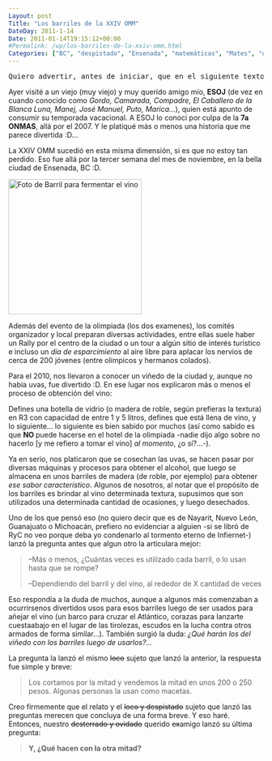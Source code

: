 ```yaml
---
Layout: post
Title: "Los barriles de la XXIV OMM"
DateDay: 2011-1-14
Date: 2011-01-14T19:15:12+00:00
#Permalink: /wp/los-barriles-de-la-xxiv-omm.html
Categories: ["BC", "despistado", "Ensenada", "matemáticas", "Mates", "ocio", "olimpiada", "olímpico", "OMM", "pregunta", "XXIV"]
---
```


<pre>Quiero advertir, antes de iniciar, que en el siguiente texto podria haber algo de humor <em>friki</em> o chistes locales, más o menos difundidos en las olimpiadas de Matemáticas, jamás con afán de ofender a alguien <img src=&#39;http://blog.mautematico.com/wp-content/plugins/smilies-themer/kopete+memes/wink.png&#39; alt=&#39;;)&#39; class=&#39;wp-smiley&#39; /> -si no entiendes o no te sientes identificado, no te agüites, es más o menos conocido que soy bien raro y a veces ni yo me entiendo -</pre>
<p>Ayer visité a un viejo (muy viejo) y muy querido amigo mío, <strong>ESOJ</strong> (de vez en cuando conocido como <em>Gordo, Camarada, Compadre, El Caballero de la Blanca Luna, Manej, José Manuel, Puto, Marica&#8230;</em>), quien está apunto de consumir su temporada vacacional. A ESOJ lo conocí por culpa de la <strong>7a ONMAS</strong>, allá por el 2007. Y le platiqué más o menos una historia que me parece divertida :D&#8230;</p>
<p>La XXIV OMM sucedió en esta misma dimensión, si es que no estoy tan perdido. Eso fue allá por la tercer semana del mes de noviembre, en la bella ciudad de Ensenada, BC :D.</p>
<p><a rel="attachment wp-att-562" href="http://blog.mautematico.com/2011/01/14/los-barriles-de-la-xxiv-omm/barril_castellano/"></a><a href="http://blog.mautematico.com/2011/01/14/los-barriles-de-la-xxiv-omm/"><img class="size-full wp-image-562 alignright" title="barril_castellano" src="http://blog.mautematico.com/wp-content/uploads/2011/01/barril_castellano.gif" alt="Foto de Barril para fermentar el vino" width="263" height="267" /></a></p>
<p>Además del evento de la olimpiada (los dos examenes), los comités organizador y local preparan diversas actividades, entre ellas suele haber un Rally por el centro de la ciudad o un tour a algún sitio de interés turístico e incluso un <em>día de esparcimiento</em> al aire libre para aplacar los nervios de cerca de 200 jóvenes (entre olímpicos y hermanos colados).</p>
<p>Para el 2010, nos llevaron a conocer un viñedo de la ciudad y, aunque no había uvas, fue divertido :D. En ese lugar nos explicaron más o menos el proceso de obtención del vino:</p>
<p>Defines una botella de vidrio (o madera de roble, según prefieras la textura) en R3 con capacidad de entre 1 y 5 litros, defines que está llena de vino, y lo siguiente&#8230; lo siguiente es bien sabido por muchos (así como sabido es que <strong>NO </strong>puede hacerse en el hotel de la olimpiada -nadie dijo algo sobre no hacerlo [y me refiero a tomar el vino] <em>al momento</em>, ¿o sí?&#8230;-).</p>
<p>Ya en serio, nos platicaron que se cosechan las uvas, se hacen pasar por diversas máquinas y procesos para obtener el alcohol, que luego se almacena en unos barriles de madera (de roble, por ejemplo) para obtener <em>ese sabor característico</em>. Algunos de nosotros, al notar que el propósito de los barriles es brindar al vino determinada textura, supusimos que son utilizados una determinada cantidad de ocasiones, y luego desechados.</p>
<p>Uno de los que pensó eso (no quiero decir que es de Nayarit, Nuevo León, Guanajuato o Michoacán, prefiero no evidenciar a alguien -si se libró de RyC no veo porque deba yo condenarlo al tormento eterno de Infiernet-) lanzó la pregunta antes que algun otro la articulara mejor:</p>
<blockquote><p>&#8211;Más o menos, ¿Cuántas veces es utilizado cada barril, o lo usan hasta que se rompe?</p>
<p>&#8211;Dependiendo del barril y del vino, al rededor de X cantidad de veces</p></blockquote>
<p>Eso respondía  a la duda de muchos, aunque a algunos más comenzaban a ocurrirsenos divertidos usos para esos barriles luego de ser usados para añejar el vino (un barco para cruzar el Atlántico, corazas para lanzarte cuestaabajo en el lugar de las tirolezas, escudos en la lucha contra otros armados de forma similar&#8230;). También surgió la duda: <em>¿Qué harán los del viñedo con los barriles luego de usarlos?&#8230;</em></p>
<p>La pregunta la lanzó el mismo <span style="text-decoration: line-through;">loco</span> sujeto que lanzó la anterior, la respuesta fue simple y breve:</p>
<blockquote><p>Los cortamos por la mitad y vendemos la mitad en unos 200 o 250 pesos. Algunas personas la usan como macetas.</p></blockquote>
<p>Creo firmemente que el relato y el <span style="text-decoration: line-through;">loco y despistado</span> sujeto que lanzó las preguntas merecen que concluya de una forma breve. Y eso haré.<br />
Entonces, nuestro <span style="text-decoration: line-through;">desterrado y ovidado</span> querido <span style="text-decoration: line-through;">ex</span>amigo lanzó su última pregunta:</p>
<blockquote><p><strong class="errorbox">Y, ¿Qué hacen con la otra mitad?</strong></p></blockquote>
